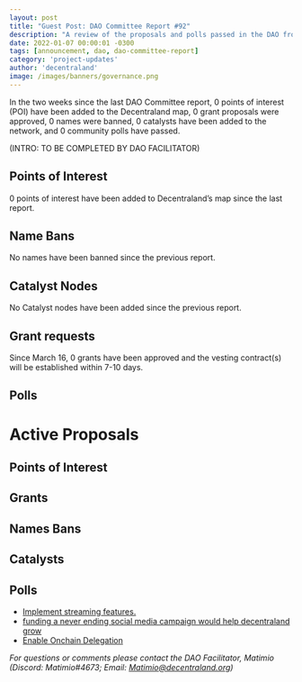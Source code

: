 ```yaml
---
layout: post
title: "Guest Post: DAO Committee Report #92"
description: "A review of the proposals and polls passed in the DAO from March 16 through March 31".
date: 2022-01-07 00:00:01 -0300
tags: [announcement, dao, dao-committee-report]
category: 'project-updates'
author: 'decentraland'
image: /images/banners/governance.png
---
```


In the two weeks since the last DAO Committee report, 0 points of interest (POI) have been added to the Decentraland map, 0 grant proposals were approved, 0 names were banned, 0 catalysts have been added to the network, and 0 community polls have passed.

(INTRO: TO BE COMPLETED BY DAO FACILITATOR)

## Points of Interest
0 points of interest have been added to Decentraland’s map since the last report.


## Name Bans

No names have been banned since the previous report.

## Catalyst Nodes
No Catalyst nodes have been added since the previous report.


## Grant requests
Since March 16, 0 grants have been approved and the vesting contract(s) will be established within 7-10 days.


## Polls


# Active Proposals

## Points of Interest


## Grants


## Names Bans


## Catalysts


## Polls

* [Implement streaming features.](https://governance.decentraland.org/proposal/?id=acad46a3-ab7f-41bd-a9ed-2963facd7d57)
* [funding a never ending social media campaign would help decentraland grow ](https://governance.decentraland.org/proposal/?id=3594f3da-3daa-4d17-89ab-ac4efb608790)
* [Enable Onchain Delegation](https://governance.decentraland.org/proposal/?id=6487a4dc-9403-4268-b000-46722495de79)

*For questions or comments please contact the DAO Facilitator, Matimio (Discord: Matimio#4673; Email: [Matimio@decentraland.org](mailto:Matimio@decentraland.org))*